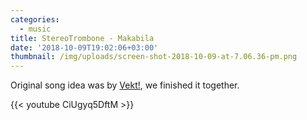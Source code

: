 ```yaml
---
categories:
  - music
title: StereoTrombone - Makabila
date: '2018-10-09T19:02:06+03:00'
thumbnail: /img/uploads/screen-shot-2018-10-09-at-7.06.36-pm.png
---
```

Original song idea was by [Vekt!](https://soundcloud.com/fish_man), we finished it together.

{{< youtube CiUgyq5DftM >}}
